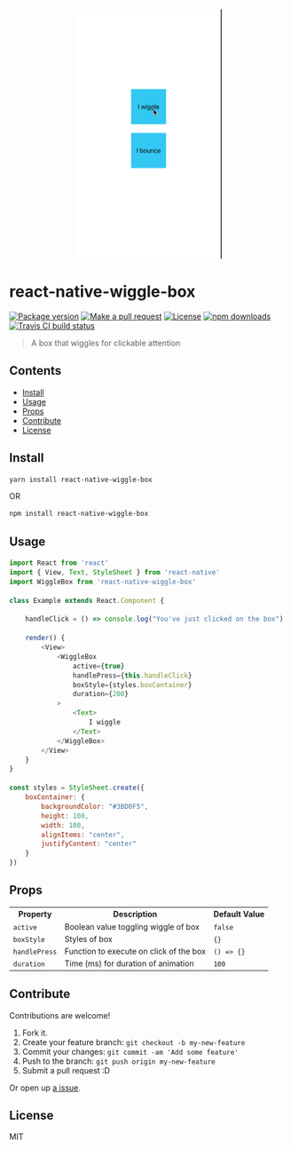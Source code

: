 <div align="center">
    <img src="./assets/wiggle.gif" height="450px">
</div>

# react-native-wiggle-box
[![Package version](https://img.shields.io/npm/v/react-native-wiggle-box.svg?style=flat-square)](https://npmjs.org/package/react-native-wiggle-box)
[![Make a pull request](https://img.shields.io/badge/PRs-welcome-brightgreen.svg?style=flat-square)](http://makeapullrequest.com)
[![License](https://img.shields.io/npm/l/react-native-wiggle-box.svg?style=flat-square)](https://github.com/pedreviljoen/react-native-wiggle-box/blob/master/LICENSE)
[![npm downloads](https://img.shields.io/npm/dm/react-native-wiggle-box.svg?style=flat-square)](https://npmjs.org/package/react-native-wiggle-box)
[![Travis CI build status](https://img.shields.io/travis/pedreviljoen/react-native-wiggle-box.svg?style=flat-square)](https://travis-ci.org/pedreviljoen/react-native-wiggle-box)


> A box that wiggles for clickable attention

## Contents 

  - [Install](#install)
  - [Usage](#usage)
  - [Props](#props)
  - [Contribute](#contribute)
  - [License](#license)

## Install

```sh
yarn install react-native-wiggle-box
```

OR

```sh
npm install react-native-wiggle-box
```

## Usage

```javascript
import React from 'react'
import { View, Text, StyleSheet } from 'react-native'
import WiggleBox from 'react-native-wiggle-box'

class Example extends React.Component {

    handleClick = () => console.log("You've just clicked on the box")

    render() {
        <View>
            <WiggleBox
                active={true}
                handlePress={this.handleClick}
                boxStyle={styles.boxContainer}
                duration={200}
            >
                <Text>
                    I wiggle
                </Text>
            </WiggleBox>
        </View>
    }
}

const styles = StyleSheet.create({
    boxContainer: {
        backgroundColor: "#3BD0F5",
        height: 100,
        width: 100,
        alignItems: "center",
        justifyContent: "center"
    }
})
```

## Props

<table width="80%">
    <tr>
        <th>Property</th>
        <th>Description</th> 
        <th>Default Value</th>
    </tr>
    <tr>
        <td><code>active</code></td>
        <td>Boolean value toggling wiggle of box</td> 
        <td><code>false</code></td>
    </tr>
    <tr>
        <td><code>boxStyle</code></td>
        <td>Styles of box</td> 
        <td><code>{}</code></td>
    </tr>
    <tr>
        <td><code>handlePress</code></td>
        <td>Function to execute on click of the box</td> 
        <td><code>() => {}</code></td>
    </tr>
    <tr>
        <td><code>duration</code></td>
        <td>Time (ms) for duration of animation</td> 
        <td><code>100</code></td>
    </tr>
</table>

## Contribute

Contributions are welcome!

1. Fork it.
2. Create your feature branch: `git checkout -b my-new-feature`
3. Commit your changes: `git commit -am 'Add some feature'`
4. Push to the branch: `git push origin my-new-feature`
5. Submit a pull request :D

Or open up [a issue](https://github.com/pedreviljoen/react-native-wiggle-box/issues).

## License

MIT